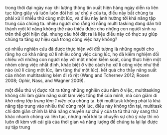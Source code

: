 trong thời đại ngày nay khi lượng thông tin xuất hiện hàng ngày diễn ra liên tục từng giây và luôn luôn đòi hỏi sự chú ý của ta, điều này bắt chúng ta phải xử lí nhiều thứ cùng một lúc, và điều này ảnh hưởng tới khả năng tập trung của chúng ta. nhiều người cho rằng kĩ nằng multi tasking đang dần trở thành một kĩ năng không thể nào thiếu được cho những con người sinh ra trên thế giới hiện đại. nhưng câu hỏi đặt ra là liệu điều này có thực sự giúp chúng ta tăng sự hiệu quả trong công việc hay không?

có nhiều nghiên cứu đã được thực hiện với đối tượng là những người cho rằng họ có khả năng xử lí nhiều công việc cùng lúc, họ đã kiểm nghiệm đối chiếu với những con người này với một nhóm kiểm soát, cùng thực hiện một nhóm công việc nhất định, khác biệt ở việc cách họ xử lí công việc như thế nào (xử lí cùng một lúc, làm từng thứ một lúc). kết quả cho thấy năng suất của nhóm multitasking kém đi rõ rệt (Wang and Tchernev 2012; Rosen 2008; Ophir, Nass, and Wagner 2009). 

một điều thú vị được rút ra từng những nghiên cứu nằm ở việc, multitasking không chỉ làm giảm năng suất làm việc tổng thể của mình, mà còn giảm đi *khả năng tập trung làm 1 việc* của chúng ta. bởi multitask không phải là khả năng tập trung vào nhiều thứ cùng một lúc, điều này không tồn tại, multitask chỉ đơn giản chính là khả năng chuyển sự chú ý của ta từ thứ này sang thứ khác nhanh chóng và liên tục, nhưng mỗi khi ta chuyển sự chú ý này thì nó luôn đi kèm với cái giá của thời gian và năng lượng để chúng ta lại lại được sự tập trung

